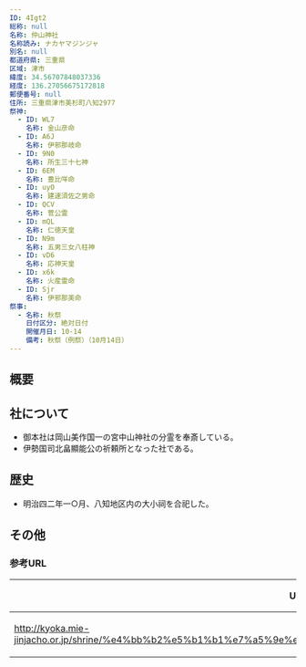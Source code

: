 ```yaml
---
ID: 4Igt2
総称: null
名称: 仲山神社
名称読み: ナカヤマジンジャ
別名: null
都道府県: 三重県
区域: 津市
緯度: 34.56707848037336
経度: 136.27056675172818
郵便番号: null
住所: 三重県津市美杉町八知2977
祭神:
  - ID: WL7
    名称: 金山彦命
  - ID: A6J
    名称: 伊邪那岐命
  - ID: 9N0
    名称: 所生三十七神
  - ID: 6EM
    名称: 豊比咩命
  - ID: uyO
    名称: 建速須佐之男命
  - ID: QCV
    名称: 菅公霊
  - ID: mQL
    名称: 仁徳天皇
  - ID: N9m
    名称: 五男三女八柱神
  - ID: vD6
    名称: 応神天皇
  - ID: x6k
    名称: 火産霊命
  - ID: Sjr
    名称: 伊邪那美命
祭事:
  - 名称: 秋祭
    日付区分: 絶対日付
    開催月日: 10-14
    備考: 秋祭（例祭）（10月14日）
---
```


## 概要

## 社について

- 御本社は岡山美作国一の宮中山神社の分霊を奉斎している。
- 伊勢国司北畠顯能公の祈頼所となった社である。

## 歴史

- 明治四二年一○月、八知地区内の大小祠を合祀した。

## その他

### 参考URL

| URL                                                                                                              | 説明   |
| ---------------------------------------------------------------------------------------------------------------- | ------ |
| http://kyoka.mie-jinjacho.or.jp/shrine/%e4%bb%b2%e5%b1%b1%e7%a5%9e%e7%a4%be%ef%bc%88%e5%85%ab%e7%9f%a5%ef%bc%89/ | 神社庁 |
